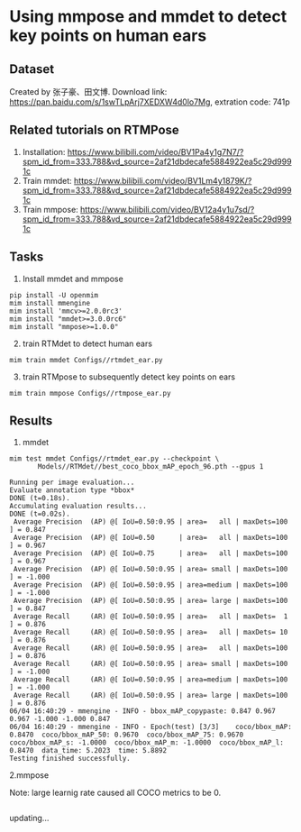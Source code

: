 # Using mmpose and mmdet to detect key points on human ears

## Dataset
Created by 张子豪、田文博. Download link: https://pan.baidu.com/s/1swTLpArj7XEDXW4d0lo7Mg, extration code: 741p

## Related tutorials on RTMPose
1. Installation: https://www.bilibili.com/video/BV1Pa4y1g7N7/?spm_id_from=333.788&vd_source=2af21dbdecafe5884922ea5c29d9991c
2. Train mmdet: https://www.bilibili.com/video/BV1Lm4y1879K/?spm_id_from=333.788&vd_source=2af21dbdecafe5884922ea5c29d9991c
3. Train mmpose: https://www.bilibili.com/video/BV12a4y1u7sd/?spm_id_from=333.788&vd_source=2af21dbdecafe5884922ea5c29d9991c

## Tasks
1. Install mmdet and mmpose
```shell
pip install -U openmim
mim install mmengine
mim install 'mmcv>=2.0.0rc3'
mim install "mmdet>=3.0.0rc6"
mim install "mmpose>=1.0.0"
```

2. train RTMdet to detect human ears
```shell
mim train mmdet Configs//rtmdet_ear.py
```

3. train RTMpose to subsequently detect key points on ears
```shell
mim train mmpose Configs//rtmpose_ear.py
```


## Results

1. mmdet
```shell
mim test mmdet Configs//rtmdet_ear.py --checkpoint \
       Models//RTMdet//best_coco_bbox_mAP_epoch_96.pth --gpus 1 
```
```shell
Running per image evaluation...
Evaluate annotation type *bbox*
DONE (t=0.18s).
Accumulating evaluation results...
DONE (t=0.02s).
 Average Precision  (AP) @[ IoU=0.50:0.95 | area=   all | maxDets=100 ] = 0.847
 Average Precision  (AP) @[ IoU=0.50      | area=   all | maxDets=100 ] = 0.967
 Average Precision  (AP) @[ IoU=0.75      | area=   all | maxDets=100 ] = 0.967
 Average Precision  (AP) @[ IoU=0.50:0.95 | area= small | maxDets=100 ] = -1.000
 Average Precision  (AP) @[ IoU=0.50:0.95 | area=medium | maxDets=100 ] = -1.000
 Average Precision  (AP) @[ IoU=0.50:0.95 | area= large | maxDets=100 ] = 0.847
 Average Recall     (AR) @[ IoU=0.50:0.95 | area=   all | maxDets=  1 ] = 0.876
 Average Recall     (AR) @[ IoU=0.50:0.95 | area=   all | maxDets= 10 ] = 0.876
 Average Recall     (AR) @[ IoU=0.50:0.95 | area=   all | maxDets=100 ] = 0.876
 Average Recall     (AR) @[ IoU=0.50:0.95 | area= small | maxDets=100 ] = -1.000
 Average Recall     (AR) @[ IoU=0.50:0.95 | area=medium | maxDets=100 ] = -1.000
 Average Recall     (AR) @[ IoU=0.50:0.95 | area= large | maxDets=100 ] = 0.876
06/04 16:40:29 - mmengine - INFO - bbox_mAP_copypaste: 0.847 0.967 0.967 -1.000 -1.000 0.847
06/04 16:40:29 - mmengine - INFO - Epoch(test) [3/3]    coco/bbox_mAP: 0.8470  coco/bbox_mAP_50: 0.9670  coco/bbox_mAP_75: 0.9670  coco/bbox_mAP_s: -1.0000  coco/bbox_mAP_m: -1.0000  coco/bbox_mAP_l: 0.8470  data_time: 5.2023  time: 5.8892
Testing finished successfully.
```

2.mmpose

Note: large learnig rate caused all COCO metrics to be 0.
```shell

```

updating...
